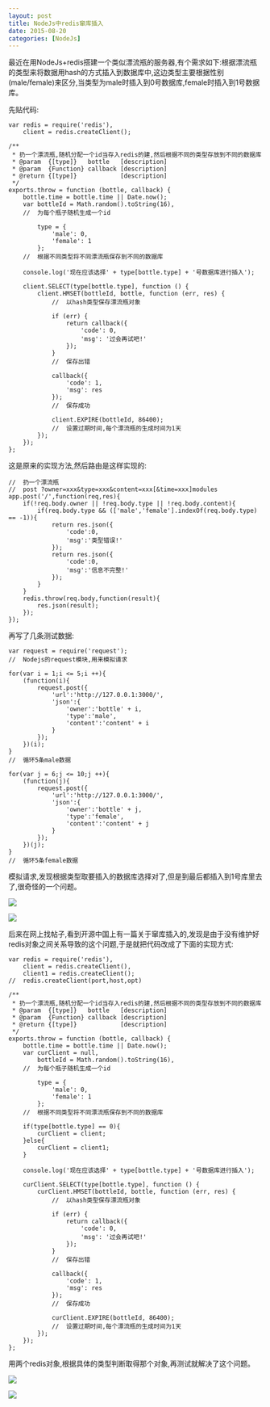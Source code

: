 ```yaml
---
layout: post
title: NodeJs中redis窜库插入
date: 2015-08-20
categories: [NodeJs]
---
```


最近在用NodeJs+redis搭建一个类似漂流瓶的服务器,有个需求如下:根据漂流瓶的类型来将数据用hash的方式插入到数据库中,这边类型主要根据性别(male/female)来区分,当类型为male时插入到0号数据库,female时插入到1号数据库。

先贴代码:

    var redis = require('redis'),
        client = redis.createClient();
    
    /**
     * 扔一个漂流瓶,随机分配一个id当存入redis的建,然后根据不同的类型存放到不同的数据库
     * @param  {[type]}   bottle   [description]
     * @param  {Function} callback [description]
     * @return {[type]}            [description]
     */
    exports.throw = function (bottle, callback) {
        bottle.time = bottle.time || Date.now();
        var bottleId = Math.random().toString(16),
        //	为每个瓶子随机生成一个id
    
            type = {
                'male': 0,
                'female': 1
            };
        //	根据不同类型将不同漂流瓶保存到不同的数据库
        
        console.log('现在应该选择' + type[bottle.type] + '号数据库进行插入');
        
        client.SELECT(type[bottle.type], function () {
            client.HMSET(bottleId, bottle, function (err, res) {
                //	以hash类型保存漂流瓶对象
    
                if (err) {
                    return callback({
                        'code': 0,
                        'msg': '过会再试吧!'
                    });
                }
                //	保存出错
    
                callback({
                    'code': 1,
                    'msg': res
                });
                //	保存成功
    
                client.EXPIRE(bottleId, 86400);
                //	设置过期时间,每个漂流瓶的生成时间为1天
            });
        });
    };

这是原来的实现方法,然后路由是这样实现的:

    //	扔一个漂流瓶
    //	post ?owner=xxx&type=xxx&content=xxx[&time=xxx]modules
    app.post('/',function(req,res){
    	if(!req.body.owner || !req.body.type || !req.body.content){
    		if(req.body.type && (['male','female'].indexOf(req.body.type) == -1)){
    			return res.json({
    				'code':0,
    				'msg':'类型错误!'
    			});
    			return res.json({
    				'code':0,
    				'msg':'信息不完整!'
    			});
    		}
    	}
    	redis.throw(req.body,function(result){
    		res.json(result);
    	});
    });
    
再写了几条测试数据:

    var request = require('request');
    //  Nodejs的request模块,用来模拟请求
    
    for(var i = 1;i <= 5;i ++){
    	(function(i){
    		request.post({
    			'url':'http://127.0.0.1:3000/',
    			'json':{
    				'owner':'bottle' + i,
    				'type':'male',
    				'content':'content' + i
    			}
    		});
    	})(i);
    }
    //	循环5条male数据
    
    for(var j = 6;j <= 10;j ++){
    	(function(j){
    		request.post({
    			'url':'http://127.0.0.1:3000/',
    			'json':{
    				'owner':'bottle' + j,
    				'type':'female',
    				'content':'content' + j
    			}
    		});
    	})(j);
    }
    //	循环5条female数据
    
模拟请求,发现根据类型取要插入的数据库选择对了,但是到最后都插入到1号库里去了,很奇怪的一个问题。

![](http://rwson.github.io/assets/img/posts/Node-redis-1.png)

![](http://rwson.github.io/assets/img/posts/Node-redis-2.png)

后来在网上找帖子,看到开源中国上有一篇关于窜库插入的,发现是由于没有维护好redis对象之间关系导致的这个问题,于是就把代码改成了下面的实现方式:

    var redis = require('redis'),
        client = redis.createClient(),
        client1 = redis.createClient();
    //	redis.createClient(port,host,opt)
    
    /**
     * 扔一个漂流瓶,随机分配一个id当存入redis的建,然后根据不同的类型存放到不同的数据库
     * @param  {[type]}   bottle   [description]
     * @param  {Function} callback [description]
     * @return {[type]}            [description]
     */
    exports.throw = function (bottle, callback) {
        bottle.time = bottle.time || Date.now();
        var curClient = null,
            bottleId = Math.random().toString(16),
        //	为每个瓶子随机生成一个id
    
            type = {
                'male': 0,
                'female': 1
            };
        //	根据不同类型将不同漂流瓶保存到不同的数据库
    
        if(type[bottle.type] == 0){
            curClient = client;
        }else{
            curClient = client1;
        }
        
        console.log('现在应该选择' + type[bottle.type] + '号数据库进行插入');
    
        curClient.SELECT(type[bottle.type], function () {
            curClient.HMSET(bottleId, bottle, function (err, res) {
                //	以hash类型保存漂流瓶对象
    
                if (err) {
                    return callback({
                        'code': 0,
                        'msg': '过会再试吧!'
                    });
                }
                //	保存出错
    
                callback({
                    'code': 1,
                    'msg': res
                });
                //	保存成功
    
                curClient.EXPIRE(bottleId, 86400);
                //	设置过期时间,每个漂流瓶的生成时间为1天
            });
        });
    };

用两个redis对象,根据具体的类型判断取得那个对象,再测试就解决了这个问题。

![](http://rwson.github.io/assets/img/posts/Node-redis-3.png)

![](http://rwson.github.io/assets/img/posts/Node-redis-4.png)
